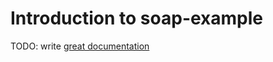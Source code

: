 # Introduction to soap-example

TODO: write [great documentation](http://jacobian.org/writing/great-documentation/what-to-write/)
